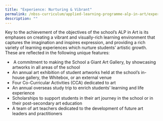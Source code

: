 ```yaml
---
title: "Experience: Nurturing & Vibrant"
permalink: /nbss-curriculum/applied-learning-programme-alp-in-art/experience-nurturing-n-vibrant
description: ""
---
```

<p>Key to the achievement of the objectives of the school&rsquo;s ALP in Art is its emphases on creating a vibrant and visually-rich learning environment that captures the imagination and inspires expression, and providing a rich variety of learning experiences which nurture students&rsquo; artistic growth. These are reflected in the following unique features:</p>
<ul>
<li>&nbsp;A commitment to making the School a Giant Art Gallery, by showcasing artworks in all areas of the school</li>
<li>An annual art exhibition of student artworks held at the school&rsquo;s in-house gallery, the Whitebox, or an external venue</li>
<li>Four Co-Curricular Activities (CCA) dedicated to art</li>
<li>An annual overseas study trip to enrich students&rsquo; learning and life experience</li>
<li>Scholarships to support students in their art journey in the school or in their post-secondary art education</li>
<li>A team of art teachers dedicated to the development of future art leaders and practitioners</li>
</ul>